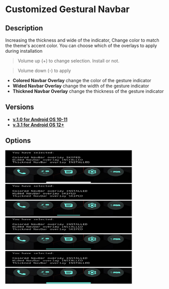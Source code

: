 # Customized Gestural Navbar

## Description
 Increasing the thickness and wide of the indicator, Change color to match the theme's accent color.
 You can choose which of the overlays to apply during installation
> Volume up (+) to change selection. Install or not.

> Volume down (-) to apply
- **Colored Navbar Overlay** change the color of the gesture indicator
- **Wided Navbar Overlay** change the width of the gesture indicator
- **Thickned Navbar Overlay** change the thickness of the gesture indicator

## Versions
- [**v.1.0 for Android OS 10-11**](https://github.com/Magisk-Modules-Alt-Repo/CustomizedNavbar/releases/tag/1.0)
- [**v.3.1 for Android OS 12+**](https://github.com/Magisk-Modules-Alt-Repo/CustomizedNavbar/releases/tag/3.1)

## Options

<img width="400" height="50" src="https://raw.githubusercontent.com/Magisk-Modules-Alt-Repo/CustomizedNavbar/main/assets/0-1-1-choose.png">
<img width="400" height="50" src="https://raw.githubusercontent.com/Magisk-Modules-Alt-Repo/CustomizedNavbar/main/assets/0-1-1-result.png">

<img width="400" height="50" src="https://raw.githubusercontent.com/Magisk-Modules-Alt-Repo/CustomizedNavbar/main/assets/1-0-0-choose.png">
<img width="400" height="50" src="https://raw.githubusercontent.com/Magisk-Modules-Alt-Repo/CustomizedNavbar/main/assets/1-0-0-result.png">
 
<img width="400" height="50" src="https://raw.githubusercontent.com/Magisk-Modules-Alt-Repo/CustomizedNavbar/main/assets/1-1-0-choose.png">
<img width="400" height="50" src="https://raw.githubusercontent.com/Magisk-Modules-Alt-Repo/CustomizedNavbar/main/assets/1-1-0-result.png">

<img width="400" height="50" src="https://raw.githubusercontent.com/Magisk-Modules-Alt-Repo/CustomizedNavbar/main/assets/1-1-1-choose.png">
<img width="400" height="50" src="https://raw.githubusercontent.com/Magisk-Modules-Alt-Repo/CustomizedNavbar/main/assets/1-1-1-result.png">